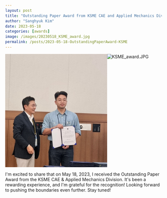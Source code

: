 ```yaml
---
layout: post
title: "Outstanding Paper Award from KSME CAE and Applied Mechanics Division"
author: "Sanghyuk Kim"
date: 2023-05-18
categories: [awards]
image: /images/20230518_KSME_award.jpg
permalink: /posts/2023-05-18-OutstandingPaperAward-KSME
---
```


<div style="display: flex; justify-content: space-between;">
  <img src="/images/20230518_KSME.JPG" alt="KSME.JPG" style="width: 65%;">
  <img src="/images/20230518_KSME_award.jpg" alt="KSME_award.JPG" style="width: 55%;">
</div>

I'm excited to share that on May 18, 2023, I received the Outstanding Paper Award from the KSME CAE & Applied Mechanics Division. It's been a rewarding experience, and I'm grateful for the recognition! Looking forward to pushing the boundaries even further. Stay tuned!
